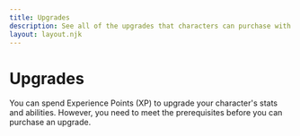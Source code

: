 ```yaml
---
title: Upgrades
description: See all of the upgrades that characters can purchase with Experience Points as they progress.
layout: layout.njk
---
```


# Upgrades

You can spend Experience Points (XP) to upgrade your character's stats and
abilities. However, you need to meet the prerequisites before you can purchase
an upgrade.

<div id="stat-upgrades" class="cmp-stack"></div>
<div id="skill-upgrades" class="cmp-stack"></div>
<div id="health-upgrades" class="cmp-stack"></div>
<div id="offense-upgrades" class="cmp-stack"></div>
<div id="defense-upgrades" class="cmp-stack"></div>
<div id="action-upgrades" class="cmp-stack"></div>
<div id="bonus-action-upgrades" class="cmp-stack"></div>
